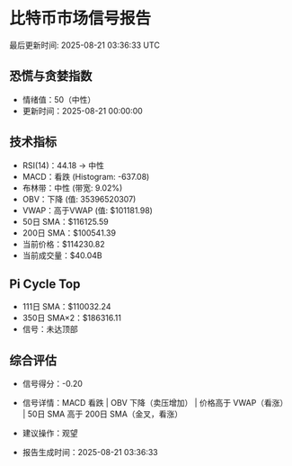 # 比特币市场信号报告

最后更新时间: 2025-08-21 03:36:33 UTC

## 恐慌与贪婪指数
- 情绪值：50（中性）
- 更新时间：2025-08-21 00:00:00

## 技术指标
- RSI(14)：44.18 → 中性
- MACD：看跌 (Histogram: -637.08)
- 布林带：中性 (带宽: 9.02%)
- OBV：下降 (值: 35396520307)
- VWAP：高于VWAP (值: $101181.98)
- 50日 SMA：$116125.59
- 200日 SMA：$100541.39
- 当前价格：$114230.82
- 当前成交量：$40.04B

## Pi Cycle Top
- 111日 SMA：$110032.24
- 350日 SMA×2：$186316.11
- 信号：未达顶部

## 综合评估
- 信号得分：-0.20
- 信号详情：MACD 看跌 | OBV 下降（卖压增加） | 价格高于 VWAP（看涨） | 50日 SMA 高于 200日 SMA（金叉，看涨）
- 建议操作：观望

- 报告生成时间：2025-08-21 03:36:33
